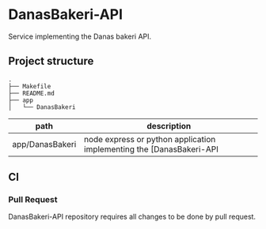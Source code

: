 # DanasBakeri-API

Service implementing the Danas bakeri API.

## Project structure

    .
    ├── Makefile
    ├── README.md
    ├── app
    │   └── DanasBakeri

| path                 | description                                                          |
| -------------------- | -----------------------------------------------------                |
| app/DanasBakeri      | node express or python application implementing the [DanasBakeri-API |

## CI

### Pull Request

DanasBakeri-API repository requires all changes to be done by pull request.
